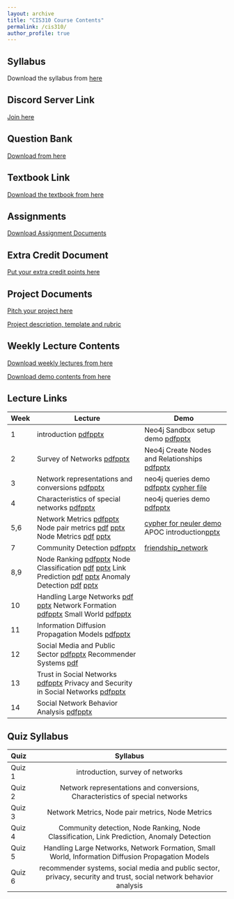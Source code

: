 ```yaml
---
layout: archive
title: "CIS310 Course Contents"
permalink: /cis310/
author_profile: true
---
```


## Syllabus

Download the syllabus from [here](https://drive.google.com/file/d/1wqEBlBXtYCwfZLJN_H6Rl3Tnn0QYPeXv/view?usp=sharing)


## Discord Server Link

[Join here](https://discord.gg/cm68SAQsjE)

## Question Bank

[Download from here](https://docs.google.com/document/d/1mCMnkhZ6qE2x23fCM-B3-tgjnyYFt1fmwsvzhI0oct8/edit#heading=h.r7bwerrixg0z)


## Textbook Link

[Download the textbook from here](https://drive.google.com/file/d/1TKI7vucHkoTseZVWmovYtwvathu-QXE_/view?usp=sharing)

## Assignments

[Download Assignment Documents](https://drive.google.com/drive/folders/1Pro0_1q7Ks9h0QoomV48kwTUB3eNVYbp?usp=sharing)


## Extra Credit Document

[Put your extra credit points here](https://docs.google.com/document/d/1m_1fZ4pop9VIuBoIWSX-xxuvG-qRasckqElYp-qv2Os/edit?usp=sharing)


## Project Documents
[Pitch your project here](https://docs.google.com/document/d/1nUvDDlweu3gG57R8kRAeN1liYM_gNtIRV0-H-hz6xuk/edit?usp=sharing)

[Project description, template and rubric](https://drive.google.com/drive/folders/1VjExeTuq1B8n3JUYYIuZ-q3nkR0SLBAK?usp=sharing)

## Weekly Lecture Contents

[Download weekly lectures from here](https://drive.google.com/drive/folders/1WTxPEDXg6zm89rPIeK6v6mdtahBKY40f?usp=sharing)

[Download demo contents from here](https://drive.google.com/drive/folders/1_AdNhTSBwOK4aYWTizrpTH7ag0OJhpJ9?usp=sharing)



## Lecture Links

|Week              | Lecture | Demo |
| --------| -------------------------- | ----------------- |
| 1       |   introduction [pdf](https://drive.google.com/file/d/1XsUxbGOxxD4cqJte8XWvZCAe5SYC0L3t/view?usp=drive_link)[pptx](https://docs.google.com/presentation/d/1Xkbpzch9YRCobtYl2MzErJgRmE0Vn3Yj/edit?usp=drive_link&ouid=116517936227271601598&rtpof=true&sd=true) | Neo4j Sandbox setup demo [pdf](https://drive.google.com/file/d/1e0yycF7uViG7EZ7KZs7qUN0Y1jQ5SfAo/view?usp=drive_link)[pptx](https://docs.google.com/presentation/d/1_BtUNy8q2W74bDrH0ACIByFYHN79R36o/edit?usp=drive_link) |
| 2      |   Survey of Networks [pdf](https://drive.google.com/file/d/1Xwj7aIUSAFwn4aiR1eKDKWRf1prld0uq/view?usp=drive_link)[pptx](https://docs.google.com/presentation/d/1Y-7nL0Kz2IILkxo14NgVDcCzA3g_V-1O/edit?usp=drive_link&ouid=116517936227271601598&rtpof=true&sd=true) | Neo4j Create Nodes and Relationships [pdf](https://drive.google.com/file/d/1PIUWDbzQYhJh6yx1pbozqe4qL0gv7yss/view?usp=drive_link)[pptx](https://docs.google.com/presentation/d/1OvOy-JD9Tc-hSqDVUd0oyuueVKlkd8C8/edit?usp=drive_link) |
| 3      |   Network representations and conversions [pdf](https://drive.google.com/file/d/1Y3BFXaJbMkh1jz0bLMWs8vKfeUhxq1J7/view?usp=drive_link)[pptx](https://docs.google.com/presentation/d/1Y5esRbAOaYecMxS_0hw6rAA6iX4x3dYu/edit?usp=drive_link&ouid=116517936227271601598&rtpof=true&sd=true) | neo4j queries demo [pdf](https://drive.google.com/file/d/1spLCuyjO81uQaYSC2m8zGBYo3-xvcUEC/view?usp=drive_link)[pptx](https://docs.google.com/presentation/d/1R84FkKiUt0P4pwxUN1_nXJ0o_3tQxELS/edit?usp=drive_link) [cypher file](https://drive.google.com/file/d/1R5UqjhhhrIvIpc6Ijod3MID8JQ1dFnnu/view?usp=sharing)|
| 4      |   Characteristics of special networks [pdf](https://drive.google.com/file/d/1YErZwr1p3W0L3EuUlNjULvFcrRfSJcFU/view?usp=drive_link)[pptx](https://docs.google.com/presentation/d/1YHSNtTfMngen-qbmZ7on5CtUnHz2cWNf/edit?usp=drive_link&ouid=116517936227271601598&rtpof=true&sd=true) | neo4j queries demo [pdf](https://drive.google.com/file/d/1spLCuyjO81uQaYSC2m8zGBYo3-xvcUEC/view?usp=drive_link)[pptx](https://docs.google.com/presentation/d/1R84FkKiUt0P4pwxUN1_nXJ0o_3tQxELS/edit?usp=drive_link) |
| 5,6      |   Network Metrics [pdf](https://drive.google.com/file/d/1-n0reYcCWzb88VcB99kuBiWtbEmsTShI/view?usp=drive_link)[pptx](https://docs.google.com/presentation/d/1YLSlg0dpvJECMJhMOd3qfgoyeakUSj_L/edit?usp=drive_link&ouid=116517936227271601598&rtpof=true&sd=true) Node pair metrics [pdf](https://drive.google.com/file/d/1-mjGGppMryYFPWUHCGWu7OVdrI__rEpj/view?usp=drive_link) [pptx](https://docs.google.com/presentation/d/1YHbw3IfQxDd1wR_V-JMcATKw1dnsnQox/edit?usp=drive_link&ouid=116517936227271601598&rtpof=true&sd=true) Node Metrics [pdf](https://drive.google.com/file/d/1ucUy8r38jqInYlW3rwT3C1lFdLRB1a5o/view?usp=drive_link) [pptx](https://docs.google.com/presentation/d/1YLjeM4TYUPkvHpvt6DUfBQh1GviTo5gB/edit?usp=drive_link&ouid=116517936227271601598&rtpof=true&sd=true) |[cypher for neuler demo](https://drive.google.com/file/d/1Q9aNkUUnZO4YPjk696mRhFeIVJeeScRM/view?usp=sharing) APOC introduction[pptx](https://docs.google.com/presentation/d/10SOqA9rcVPzjzx0Fahy8kI070lybay3z/edit?usp=sharing&ouid=116517936227271601598&rtpof=true&sd=true) |
| 7      |   Community Detection [pdf](https://drive.google.com/file/d/10zHwEucowsxl5egqfirD5dOuOCqaLLj_/view?usp=drive_link)[pptx](https://docs.google.com/presentation/d/1ZQDjpfBc6RuBIjBkMU5t1J4dgyws7pxg/edit?usp=drive_link) | [friendship_network](https://drive.google.com/file/d/1Vz1wGCkoQyrVMEXDI6h5_8ELPxbemOzO/view?usp=drive_link)|
| 8,9      |   Node Ranking [pdf](https://drive.google.com/file/d/11GGiSVYpZ17p4VxDtlMBK5dIYOEQLmfu/view?usp=drive_link)[pptx](https://docs.google.com/presentation/d/10wMRNzqBpIuaxVzXhhrqeHN8IDUh-cHQ/edit?usp=drive_link&ouid=101546128155949586791&rtpof=true&sd=true)   Node Classification [pdf](https://drive.google.com/file/d/11IBqVrlrXTmFlA-UNyDSjoANYAe74cwR/view?usp=drive_link) [pptx](https://docs.google.com/presentation/d/114IjbCd39wnDgLkp8SabiXuawxPDHy9h/edit?usp=drive_link&ouid=101546128155949586791&rtpof=true&sd=true)  Link Prediction [pdf](https://drive.google.com/file/d/11IRqB5tTR_-Q0l1KEuLpHU1rwP-zDwX_/view?usp=drive_link) [pptx](https://docs.google.com/presentation/d/10yNxOQTRAj_moqHDsaO0zX6opumrG-86/edit?usp=drive_link&ouid=101546128155949586791&rtpof=true&sd=true) Anomaly Detection [pdf](https://drive.google.com/file/d/11M_yeA8JeigzD8HuaoJG53rJF7ecK_mX/view?usp=drive_link) [pptx](https://docs.google.com/presentation/d/116H4We_0iI4m22nxwjBm4suymacr_t1h/edit?usp=drive_link&ouid=101546128155949586791&rtpof=true&sd=true)| |
| 10      |   Handling Large Networks [pdf](https://drive.google.com/file/d/11YAe4uiCvc7v_2aGH_SrxXR7JgcW7MLK/view?usp=drive_link) [pptx](https://docs.google.com/presentation/d/119pe3omo62QttJNzU1rVCPfEvnscd7WW/edit?usp=drive_link&ouid=101546128155949586791&rtpof=true&sd=true) Network Formation [pdf](https://drive.google.com/file/d/1vcOFu9ZahbpFdEqTisHkXWCE9Cww1Y07/view?usp=sharing)[pptx](https://docs.google.com/presentation/d/1YUnixxA78qeww2KRfJR2xGbuDY-GAEVr/edit?usp=sharing&ouid=116517936227271601598&rtpof=true&sd=true) Small World [pdf](https://drive.google.com/file/d/1vkZi2qpGXVuQK92CqXw-HMwgbTgOYfOl/view?usp=sharing)[pptx](https://docs.google.com/presentation/d/1Yn_NIIzhKK8pLvBgm-BQlnFUEzjscGlo/edit?usp=sharing&ouid=116517936227271601598&rtpof=true&sd=true)  | |
| 11      |   Information Diffusion Propagation Models [pdf](https://drive.google.com/file/d/1vr8gGcLtCNdtUG88NZ6c_uEBcNjU__Oe/view?usp=sharing)[pptx](https://docs.google.com/presentation/d/1Zp2rBp4t4WWeMCIk14ZHzMEaU5re0NTd/edit?usp=sharing&ouid=116517936227271601598&rtpof=true&sd=true) | |
| 12      |   Social Media and Public Sector [pdf](https://drive.google.com/file/d/1zuTYwuF6yVkGGnClajkuGMIEI3YiCUIv/view?usp=drive_link)[pptx](https://docs.google.com/presentation/d/1ZvSdEEHHXCIwPzqv-37f7jP3OPazFmn3/edit?usp=drive_link&ouid=101546128155949586791&rtpof=true&sd=true) Recommender Systems [pdf](https://drive.google.com/file/d/1GOrL4GuctiOXBLdFzPt1HAHXMe5a79XK/view?usp=sharing)| |
| 13      |   Trust in Social Networks [pdf](https://drive.google.com/file/d/1Kg8oKS9QmtNyd411UTkzMvExymo0npZW/view?usp=sharing)[pptx](https://docs.google.com/presentation/d/1ZSYrOIpnqeGRdfCNQOHCZZAbZvuISHC8/edit?usp=sharing&ouid=116517936227271601598&rtpof=true&sd=true) Privacy and Security in Social Networks [pdf](https://drive.google.com/file/d/10GbTzC2xq0K9q0ys7L9D8dLRf9XyQN0J/view?usp=sharing)[pptx](https://docs.google.com/presentation/d/1Z_FC0Naco9hIg04HvcUX559KJWk7lL1P/edit?usp=sharing&ouid=116517936227271601598&rtpof=true&sd=true)| |
| 14      |   Social Network Behavior Analysis [pdf](https://drive.google.com/file/d/1xnTtTGDQGHdCN98n7dcmfbP1BABiIf1C/view?usp=sharing)[pptx](https://docs.google.com/presentation/d/1xc36pUTpvj4w8EYgpTpCNfZJS_p5pJ4b/edit?usp=sharing&ouid=116517936227271601598&rtpof=true&sd=true) | |


## Quiz Syllabus

| Quiz      | Syllabus | 
| :---        |:----:   | 
| Quiz 1      | introduction, survey of networks      | 
| Quiz 2   | Network representations and conversions, Characteristics of special networks|
| Quiz 3   | Network Metrics, Node pair metrics, Node Metrics |
| Quiz 4   | Community detection, Node Ranking, Node Classification, Link Prediction, Anomaly Detection|
| Quiz 5  |Handling Large Networks, Network Formation, Small World,	Information Diffusion Propagation Models | 
| Quiz 6  | recommender systems, social media and public sector, privacy, security and trust, social network behavior analysis| 


